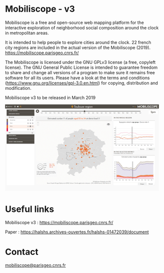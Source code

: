 # Mobiliscope - v3

Mobiliscope is a free and open-source web mapping platform for the interactive exploration of neighborhood social composition around the clock in metropolitan areas.

It is intended to help people to explore cities around the clock. 22 french city regions are included in the actual version of the Mobiliscope (2019).
https://mobiliscope.parisgeo.cnrs.fr/

The Mobiliscope is licensed under the GNU GPLv3 license (a free, copyleft license).
The GNU General Public License is intended to guarantee freedom to share and change all versions of a program to make sure it remains free software for all its users.
Please have a look at the terms and conditions (https://www.gnu.org/licenses/gpl-3.0.en.html) for copying, distribution and modification.


Mobiliscope v3 to be released in March 2019

![Mobiliscope v3](/img/v3.png?raw=true "")

# Useful links

Mobiliscope v3 : https://mobiliscope.parisgeo.cnrs.fr/

Paper : https://halshs.archives-ouvertes.fr/halshs-01472039/document

# Contact
mobiliscope@parisgeo.cnrs.fr

